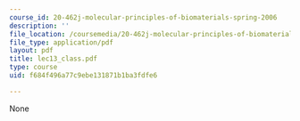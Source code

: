 ```yaml
---
course_id: 20-462j-molecular-principles-of-biomaterials-spring-2006
description: ''
file_location: /coursemedia/20-462j-molecular-principles-of-biomaterials-spring-2006/f684f496a77c9ebe131871b1ba3fdfe6_lec13_class.pdf
file_type: application/pdf
layout: pdf
title: lec13_class.pdf
type: course
uid: f684f496a77c9ebe131871b1ba3fdfe6

---
```

None